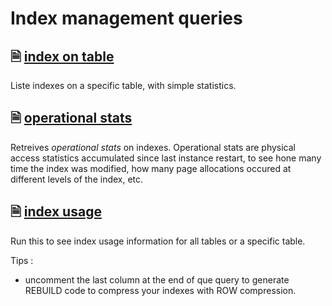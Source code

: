 # Index management queries

## &#128462; [index on table](./index-on-table.sql)

Liste indexes on a specific table, with simple statistics.

## &#128462; [operational stats](./index-operational-stats.sql)

Retreives *operational stats* on indexes. Operational stats are physical access statistics accumulated since last instance restart, to see hone many time the index was modified, how many page allocations occured at different levels of the index, etc.

## &#128462; [index usage](./index-usage.sql)

Run this to see index usage information for all tables or a specific table.

Tips :
- uncomment the last column at the end of que query to generate REBUILD code to compress your indexes with ROW compression.
